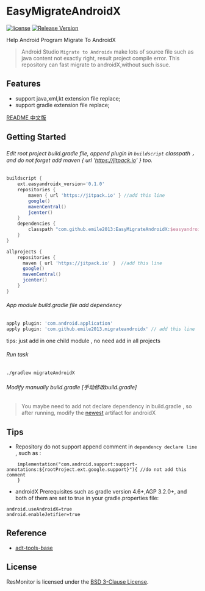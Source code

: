 # EasyMigrateAndroidX
[![license](http://img.shields.io/badge/license-BSD3-brightgreen.svg?style=flat)](https://github.com/emile2013/EasyMigrateAndroidX/tree/master/LICENSE)
[![Release Version](https://jitpack.io/v/emile2013/ResMonitor.svg)](https://jitpack.io/#emile2013/ResMonitor)

Help Android Program Migrate To AndroidX

> Android Studio `Migrate to Androidx` make lots of source file such as java content not exactly right, result project compile error. This repository can fast migrate to androidX,without such issue.

## Features
- support java,xml,kt extension file replace;
- support gradle extension file replace;

[README 中文版](README.zh-CN.md)

## Getting Started 

###### Edit root project build.gradle file, append plugin in  `buildscript`  classpath ，and do not forget add maven { url 'https://jitpack.io' } too.

```groovy
buildscript {
    ext.easyandroidx_version='0.1.0'
    repositories {
        maven { url 'https://jitpack.io' } //add this line
        google()
        mavenCentral()
        jcenter()
    }
    dependencies {
        classpath "com.github.emile2013:EasyMigrateAndroidX:$easyandroidx_version" //add this line
    }
}

allprojects {
    repositories {
      maven { url 'https://jitpack.io' }  //add this line
      google()
      mavenCentral()
      jcenter()
    }
}
```

###### App module build.gradle file  add  dependency

```groovy
apply plugin: 'com.android.application'
apply plugin: 'com.github.emile2013.migrateandroidx' // add this line
```
tips: just  add in one child module , no need add in all projects

###### Run task

```
./gradlew migrateAndroidX

```

###### Modify manually build.gradle [手动修改build.gradle]

> You maybe need to add not declare dependency in build.gradle , so after running, modify the [newest](https://developer.android.com/jetpack/androidx/migrate/artifact-mappings) artifact for androidX

## Tips
 
-  Repository do not support append comment in `dependency declare line` , such as  :
```aidl
    implementation("com.android.support:support-annotations:${rootProject.ext.google.support}"){ //do not add this comment
    }
```
- androidX Prerequisites such as gradle version 4.6+,AGP 3.2.0+, and both of them are set to true in your gradle.properties file:
```
android.useAndroidX=true
android.enableJetifier=true
```

## Reference
- [adt-tools-base](http://git.jetbrains.org/?p=idea/adt-tools-base.git;a=tree)

## License

ResMonitor is licensed under the [BSD 3-Clause License](./LICENSE).
